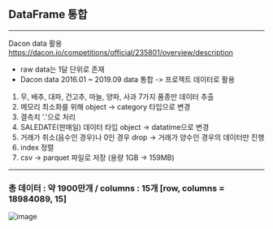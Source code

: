 ## DataFrame 통합 
---
Dacon data 활용 https://dacon.io/competitions/official/235801/overview/description
- raw data는 1달 단위로 존재
- Dacon data 2016.01 ~ 2019.09 data 통합
-> 프로젝트 데이터로 활용

1. 무, 배추, 대파, 건고추, 마늘, 양파, 사과 7가지 품종만 데이터 추출
2. 메모리 최소화를 위해 object -> category 타입으로 변경
3. 결측치 '.'으로 처리
4. SALEDATE(판매일) 데이터 타입 object -> datatime으로 변경
5. 거래가 취소(음수인 경우)나 0인 경우 drop -> 거래가 양수인 경우의 데이터만 진행
6. index 정렬
7. csv -> parquet 파일로 저장 (용량 1GB -> 159MB)
---

### 총 데이터 : 약 1900만개 / columns : 15개 [row, columns = 18984089, 15]


![image](https://user-images.githubusercontent.com/97514461/200258965-d1dd31e2-5a4a-461c-8c90-2c96221e7286.png)
